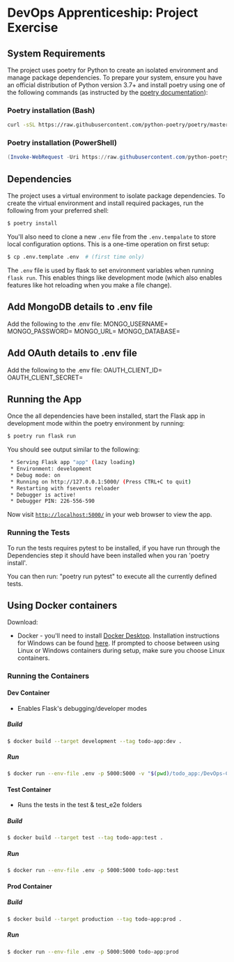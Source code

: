 # DevOps Apprenticeship: Project Exercise

## System Requirements

The project uses poetry for Python to create an isolated environment and manage package dependencies. To prepare your system, ensure you have an official distribution of Python version 3.7+ and install poetry using one of the following commands (as instructed by the [poetry documentation](https://python-poetry.org/docs/#system-requirements)):

### Poetry installation (Bash)

```bash
curl -sSL https://raw.githubusercontent.com/python-poetry/poetry/master/get-poetry.py | python
```

### Poetry installation (PowerShell)

```powershell
(Invoke-WebRequest -Uri https://raw.githubusercontent.com/python-poetry/poetry/master/get-poetry.py -UseBasicParsing).Content | python
```

## Dependencies

The project uses a virtual environment to isolate package dependencies. To create the virtual environment and install required packages, run the following from your preferred shell:

```bash
$ poetry install
```

You'll also need to clone a new `.env` file from the `.env.tempalate` to store local configuration options. This is a one-time operation on first setup:

```bash
$ cp .env.template .env  # (first time only)
```

The `.env` file is used by flask to set environment variables when running `flask run`. This enables things like development mode (which also enables features like hot reloading when you make a file change).

## Add MongoDB details to .env file
Add the following to the .env file:
MONGO_USERNAME=<MongoDB Username>
MONGO_PASSWORD=<MongoDB Password>
MONGO_URL=<MongoDB URL>
MONGO_DATABASE=<MongoDB Database>

## Add OAuth details to .env file
Add the following to the .env file:
OAUTH_CLIENT_ID=<OAuth Client ID>
OAUTH_CLIENT_SECRET=<OAuth Client Secret>

## Running the App

Once the all dependencies have been installed, start the Flask app in development mode within the poetry environment by running:
```bash
$ poetry run flask run
```

You should see output similar to the following:
```bash
 * Serving Flask app "app" (lazy loading)
 * Environment: development
 * Debug mode: on
 * Running on http://127.0.0.1:5000/ (Press CTRL+C to quit)
 * Restarting with fsevents reloader
 * Debugger is active!
 * Debugger PIN: 226-556-590
```
Now visit [`http://localhost:5000/`](http://localhost:5000/) in your web browser to view the app.

### Running the Tests

To run the tests requires pytest to be installed, if you have run through the Dependencies step it should have been installed when you ran 'poetry install'.

You can then run: "poetry run pytest" to execute all the currently defined tests.

## Using Docker containers

Download: 
* Docker - you'll need to install [Docker Desktop](https://www.docker.com/products/docker-desktop). Installation instructions for Windows can be found [here](https://docs.docker.com/docker-for-windows/install/). If prompted to choose between using Linux or Windows containers during setup, make sure you choose Linux containers.

### Running the Containers

#### Dev Container
* Enables Flask's debugging/developer modes

##### Build
```bash
$ docker build --target development --tag todo-app:dev .
```
##### Run
```bash
$ docker run --env-file .env -p 5000:5000 -v "$(pwd)/todo_app:/DevOps-Course-Starter/todo_app" todo-app:dev
```

#### Test Container
* Runs the tests in the test & test_e2e folders

##### Build
```bash
$ docker build --target test --tag todo-app:test .
```
##### Run
```bash
$ docker run --env-file .env -p 5000:5000 todo-app:test
```

#### Prod Container

##### Build
```bash
$ docker build --target production --tag todo-app:prod .
```
##### Run
```bash
$ docker run --env-file .env -p 5000:5000 todo-app:prod
```